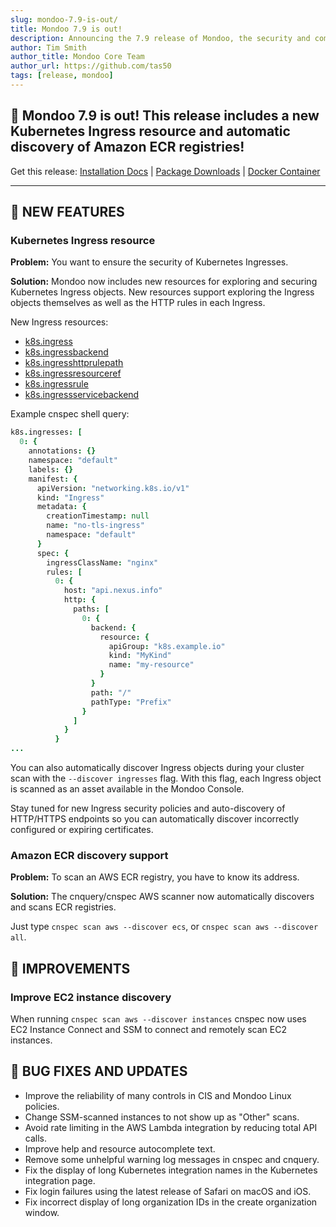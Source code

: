 ```yaml
---
slug: mondoo-7.9-is-out/
title: Mondoo 7.9 is out!
description: Announcing the 7.9 release of Mondoo, the security and compliance platform that prioritizes risks that matter most in your infrastructure.
author: Tim Smith
author_title: Mondoo Core Team
author_url: https://github.com/tas50
tags: [release, mondoo]
---
```


## 🥳 Mondoo 7.9 is out! This release includes a new Kubernetes Ingress resource and automatic discovery of Amazon ECR registries!

Get this release: [Installation Docs](/cnspec/) | [Package Downloads](https://releases.mondoo.com/mondoo/) | [Docker Container](https://hub.docker.com/r/mondoo/client)

---

## 🎉 NEW FEATURES

### Kubernetes Ingress resource

**Problem:** You want to ensure the security of Kubernetes Ingresses.

**Solution:** Mondoo now includes new resources for exploring and securing Kubernetes Ingress objects. New resources support exploring the Ingress objects themselves as well as the HTTP rules in each Ingress.

New Ingress resources:

- [k8s.ingress](/mql/resources/k8s-pack/k8s.ingress/)
- [k8s.ingressbackend](/mql/resources/k8s-pack/k8s.ingressbackend/)
- [k8s.ingresshttprulepath](/mql/resources/k8s-pack/k8s.ingresshttprulepath/)
- [k8s.ingressresourceref](/mql/resources/k8s-pack/k8s.ingressresourceref/)
- [k8s.ingressrule](/mql/resources/k8s-pack/k8s.ingressrule/)
- [k8s.ingressservicebackend](/mql/resources/k8s-pack/k8s.ingressservicebackend/)

Example cnspec shell query:

```coffee
k8s.ingresses: [
  0: {
    annotations: {}
    namespace: "default"
    labels: {}
    manifest: {
      apiVersion: "networking.k8s.io/v1"
      kind: "Ingress"
      metadata: {
        creationTimestamp: null
        name: "no-tls-ingress"
        namespace: "default"
      }
      spec: {
        ingressClassName: "nginx"
        rules: [
          0: {
            host: "api.nexus.info"
            http: {
              paths: [
                0: {
                  backend: {
                    resource: {
                      apiGroup: "k8s.example.io"
                      kind: "MyKind"
                      name: "my-resource"
                    }
                  }
                  path: "/"
                  pathType: "Prefix"
                }
              ]
            }
          }
...
```

You can also automatically discover Ingress objects during your cluster scan with the `--discover ingresses` flag. With this flag, each Ingress object is scanned as an asset available in the Mondoo Console.

Stay tuned for new Ingress security policies and auto-discovery of HTTP/HTTPS endpoints so you can automatically discover incorrectly configured or expiring certificates.

### Amazon ECR discovery support

**Problem:** To scan an AWS ECR registry, you have to know its address.

**Solution:** The cnquery/cnspec AWS scanner now automatically discovers and scans ECR registries.

Just type `cnspec scan aws --discover ecs`, or `cnspec scan aws --discover all`.

## 🧹 IMPROVEMENTS

### Improve EC2 instance discovery

When running `cnspec scan aws --discover instances` cnspec now uses EC2 Instance Connect and SSM to connect and remotely scan EC2 instances.

## 🐛 BUG FIXES AND UPDATES

- Improve the reliability of many controls in CIS and Mondoo Linux policies.
- Change SSM-scanned instances to not show up as "Other" scans.
- Avoid rate limiting in the AWS Lambda integration by reducing total API calls.
- Improve help and resource autocomplete text.
- Remove some unhelpful warning log messages in cnspec and cnquery.
- Fix the display of long Kubernetes integration names in the Kubernetes integration page.
- Fix login failures using the latest release of Safari on macOS and iOS.
- Fix incorrect display of long organization IDs in the create organization window.
